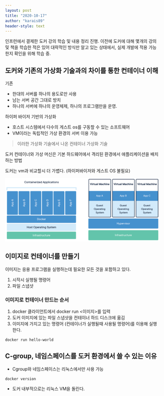 ```yaml
---
layout: post
title: "2020-10-17"
author: "karais89"
header-style: text
---
```


인프런에서 결제한 도커 강의 학습 및 내용 정리 진행.
이전에 도커에 대해 몇개의 강의 및 책을 학습한 적은 있어 대략적인 방식만 알고 있는 상태에서, 실제 개발에 적용 가능한지 확인을 위해 학습 중.

## 도커와 기존의 가상화 기술과의 차이를 통한 컨테이너 이해

기존

- 한대의 서버를 하나의 용도로만 사용
- 남는 서버 공간 그대로 방치
- 하나의 서버에 하나의 운영체제, 하나의 프로그램만을 운영.

하이퍼 바이저 기반의 가상화

- 호스트 시스템에서 다수의 게스트 os를 구동할 수 있는 소프트웨어
- VM이라는 독립적인 가상 환경의 서버 이용 가능

> 이러한 가상화 기술에서 나온 컨테이너 가상화 기술

도커 컨테이너와 가상 머신은 기본 하드웨어에서 격리된 환경에서 애플리케이션을 배치하는 방법

도커는 vm과 비교할시 더 가볍다. (하이퍼바이저와 게스트 OS 불필요)

![도커 가상화 기술](/img/in-post/til/2020-10-17-1.png)

## 이미지로 컨테이너를 만들기

이미지는 응용 프로그램을 실행하는데 필요한 모든 것을 포함하고 있다.

1. 시작시 실행될 명령어
2. 파일 스냅샷

### 이미지로 컨테이너 만드는 순서

1. docker 클라이언트에서 docker run <이미지>를 입력
2. 도커 이미지에 있는 파일 스냅샷을 컨테이너 하드 디스크에 옮김
3. 이미지에 가지고 있는 명령어 (컨테이너가 실행될때 사용될 명령어)를 이용해 실행한다.

```docker
docker run hello-world
```

## C-group, 네임스페이스를 도커 환경에서 쓸 수 있는 이유

- Cgroup와 네임스페이스는 리눅스에서만 사용 가능

```docker
docker version
```

- 도커 내부적으로는 리눅스 VM을 돌린다.